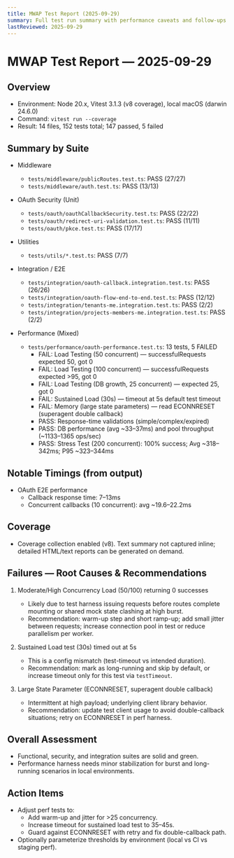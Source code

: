 ```yaml
---
title: MWAP Test Report (2025-09-29)
summary: Full test run summary with performance caveats and follow-ups
lastReviewed: 2025-09-29
---
```


# MWAP Test Report — 2025-09-29

## Overview
- Environment: Node 20.x, Vitest 3.1.3 (v8 coverage), local macOS (darwin 24.6.0)
- Command: `vitest run --coverage`
- Result: 14 files, 152 tests total; 147 passed, 5 failed

## Summary by Suite
- Middleware
  - `tests/middleware/publicRoutes.test.ts`: PASS (27/27)
  - `tests/middleware/auth.test.ts`: PASS (13/13)

- OAuth Security (Unit)
  - `tests/oauth/oauthCallbackSecurity.test.ts`: PASS (22/22)
  - `tests/oauth/redirect-uri-validation.test.ts`: PASS (11/11)
  - `tests/oauth/pkce.test.ts`: PASS (17/17)

- Utilities
  - `tests/utils/*.test.ts`: PASS (7/7)

- Integration / E2E
  - `tests/integration/oauth-callback.integration.test.ts`: PASS (26/26)
  - `tests/integration/oauth-flow-end-to-end.test.ts`: PASS (12/12)
  - `tests/integration/tenants-me.integration.test.ts`: PASS (2/2)
  - `tests/integration/projects-members-me.integration.test.ts`: PASS (2/2)

- Performance (Mixed)
  - `tests/performance/oauth-performance.test.ts`: 13 tests, 5 FAILED
    - FAIL: Load Testing (50 concurrent) — successfulRequests expected 50, got 0
    - FAIL: Load Testing (100 concurrent) — successfulRequests expected >95, got 0
    - FAIL: Load Testing (DB growth, 25 concurrent) — expected 25, got 0
    - FAIL: Sustained Load (30s) — timeout at 5s default test timeout
    - FAIL: Memory (large state parameters) — read ECONNRESET (superagent double callback)
    - PASS: Response-time validations (simple/complex/expired)
    - PASS: DB performance (avg ~33–37ms) and pool throughput (~1133–1365 ops/sec)
    - PASS: Stress Test (200 concurrent): 100% success; Avg ~318–342ms; P95 ~323–344ms

## Notable Timings (from output)
- OAuth E2E performance
  - Callback response time: 7–13ms
  - Concurrent callbacks (10 concurrent): avg ~19.6–22.2ms

## Coverage
- Coverage collection enabled (v8). Text summary not captured inline; detailed HTML/text reports can be generated on demand.

## Failures — Root Causes & Recommendations
1) Moderate/High Concurrency Load (50/100) returning 0 successes
   - Likely due to test harness issuing requests before routes complete mounting or shared mock state clashing at high burst.
   - Recommendation: warm-up step and short ramp-up; add small jitter between requests; increase connection pool in test or reduce parallelism per worker.

2) Sustained Load test (30s) timed out at 5s
   - This is a config mismatch (test-timeout vs intended duration).
   - Recommendation: mark as long-running and skip by default, or increase timeout only for this test via `testTimeout`.

3) Large State Parameter (ECONNRESET, superagent double callback)
   - Intermittent at high payload; underlying client library behavior.
   - Recommendation: update test client usage to avoid double-callback situations; retry on ECONNRESET in perf harness.

## Overall Assessment
- Functional, security, and integration suites are solid and green.
- Performance harness needs minor stabilization for burst and long-running scenarios in local environments.

## Action Items
- Adjust perf tests to:
  - Add warm-up and jitter for >25 concurrency.
  - Increase timeout for sustained load test to 35–45s.
  - Guard against ECONNRESET with retry and fix double-callback path.
- Optionally parameterize thresholds by environment (local vs CI vs staging perf).



